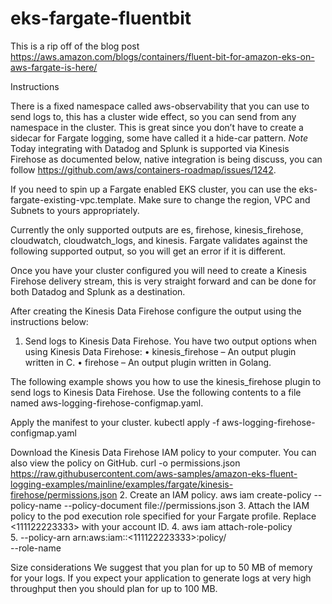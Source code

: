# eks-fargate-fluentbit

This is a rip off of the blog post https://aws.amazon.com/blogs/containers/fluent-bit-for-amazon-eks-on-aws-fargate-is-here/

Instructions

There is a fixed namespace called aws-observability that you can use to send logs to, this has a cluster wide effect, so you can send from any namespace in the cluster. This is great since you don’t have to create a sidecar for Fargate logging, some have called it a hide-car pattern. *Note* Today integrating with Datadog and Splunk is supported via Kinesis Firehose as documented below, native integration is being discuss, you can follow https://github.com/aws/containers-roadmap/issues/1242. 

If you need to spin up a Fargate enabled EKS cluster, you can use the eks-fargate-existing-vpc.template. Make sure to change the region, VPC and Subnets to yours appropriately. 

Currently the only supported outputs are es, firehose, kinesis_firehose, cloudwatch, cloudwatch_logs, and kinesis. Fargate validates against the following supported output, so you will get an error if it is different.

Once you have your cluster configured you will need to create a Kinesis Firehose delivery stream, this is very straight forward and can be done for both Datadog and Splunk as a destination.

After creating the Kinesis Data Firehose configure the output using the instructions below:

1.	Send logs to Kinesis Data Firehose. You have two output options when using Kinesis Data Firehose:
•	kinesis_firehose – An output plugin written in C.
•	firehose – An output plugin written in Golang.

The following example shows you how to use the kinesis_firehose plugin to send logs to Kinesis Data Firehose.
Use the following contents to a file named aws-logging-firehose-configmap.yaml.

Apply the manifest to your cluster.
kubectl apply -f aws-logging-firehose-configmap.yaml

Download the Kinesis Data Firehose IAM policy to your computer. You can also view the policy on GitHub.
curl -o permissions.json https://raw.githubusercontent.com/aws-samples/amazon-eks-fluent-logging-examples/mainline/examples/fargate/kinesis-firehose/permissions.json
2.	Create an IAM policy.
aws iam create-policy --policy-name <eks-fargate-logging-policy> --policy-document file://permissions.json
3.	Attach the IAM policy to the pod execution role specified for your Fargate profile. Replace <111122223333> with your account ID.
4.	aws iam attach-role-policy \
5.	  --policy-arn arn:aws:iam::<111122223333>:policy/<eks-fargate-logging-policy> \
  --role-name <your-pod-execution-role>
  
  
Size considerations
We suggest that you plan for up to 50 MB of memory for your logs. If you expect your application to generate logs at very high throughput then you should plan for up to 100 MB.

